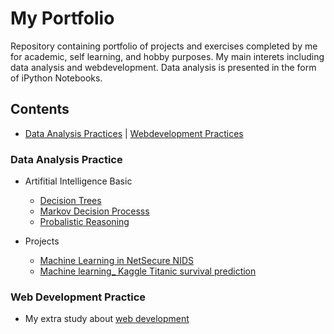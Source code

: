 # My Portfolio
Repository containing portfolio of projects and exercises completed by me for academic, self learning, and hobby purposes. My main interets including data analysis and webdevelopment. Data analysis is presented in the form of iPython Notebooks.

## Contents
  - [Data Analysis Practices](#Data-Analysis-Practice) | [Webdevelopment Practices](#Webdevelopment-Practice)
  

### Data Analysis Practice
- Artifitial Intelligence Basic
 
  - [Decision Trees](https://github.com/icylove12/Liping_Portfolio/blob/main/decision%20trees/Week_4%20_ML_Decision_Trees.ipynb)
  - [Markov Decision Processs](https://github.com/icylove12/Liping_Portfolio/blob/main/Markov%20Decision%20Processes.ipynb)
  - [Probalistic Reasoning](https://github.com/icylove12/Liping_Portfolio/blob/main/probabilistic%20reasoning.ipynb)

- Projects
  - [Machine Learning in NetSecure NIDS](https://github.com/icylove12/Liping_Portfolio/blob/main/The%20NetSecure%20NIDS/assignment.ipynb)
  - [Machine learning_ Kaggle Titanic survival prediction](https://github.com/icylove12/Liping_Portfolio/blob/main/Titanic%20Survival%20Prediction.ipynb)
### Web Development Practice
   - My extra study about [web development](https://github.com/icylove12/complete-javascript-course-master)
   
